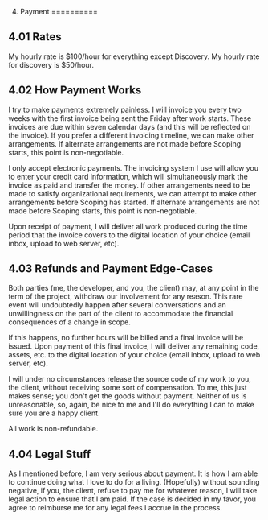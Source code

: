 4. Payment
==========

4.01 Rates
----------

My hourly rate is $100/hour for everything except Discovery. My hourly rate for discovery is $50/hour.

4.02 How Payment Works
----------------------

I try to make payments extremely painless. I will invoice you every two weeks with the first invoice being sent the Friday after work starts. These invoices are due within seven calendar days (and this will be reflected on the invoice). If you prefer a different invoicing timeline, we can make other arrangements. If alternate arrangements are not made before Scoping starts, this point is non-negotiable.

I only accept electronic payments. The invoicing system I use will allow you to enter your credit card information, which will simultaneously mark the invoice as paid and transfer the money. If other arrangements need to be made to satisfy organizational requirements, we can attempt to make other arrangements before Scoping has started. If alternate arrangements are not made before Scoping starts, this point is non-negotiable.

Upon receipt of payment, I will deliver all work produced during the time period that the invoice covers to the digital location of your choice (email inbox, upload to web server, etc).

4.03 Refunds and Payment Edge-Cases
-----------------------------------

Both parties (me, the developer, and you, the client) may, at any point in the term of the project, withdraw our involvement for any reason. This rare event will undoubtedly happen after several conversations and an unwillingness on the part of the client to accommodate the financial consequences of a change in scope.

If this happens, no further hours will be billed and a final invoice will be issued. Upon payment of this final invoice, I will deliver any remaining code, assets, etc. to the digital location of your choice (email inbox, upload to web server, etc).

I will under no circumstances release the source code of my work to you, the client, without receiving some sort of
compensation. To me, this just makes sense; you don't get the goods without payment. Neither of us is unreasonable, so, again, be nice to me and I'll do everything I can to make sure you are a happy client.

All work is non-refundable.

4.04 Legal Stuff
----------------

As I mentioned before, I am very serious about payment. It is how I am able to continue doing what I love to do for a living. (Hopefully) without sounding negative, if you, the client, refuse to pay me for whatever reason, I will take legal action to ensure that I am paid. If the case is decided in my favor, you agree to reimburse me for any legal fees I accrue in the process.


